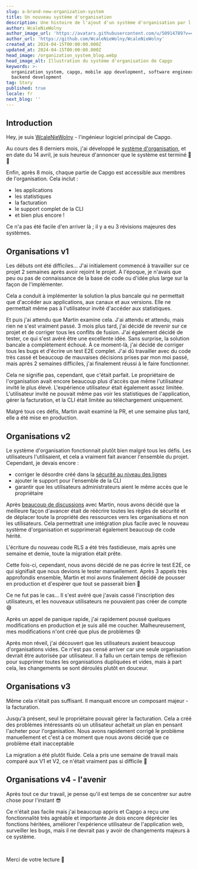 ```yaml
---
slug: a-brand-new-organization-system
title: Un nouveau système d'organisation
description: Une histoire de l'ajout d'un système d'organisation par l'équipe Capgo
author: WcaleNieWolny
author_image_url: 'https://avatars.githubusercontent.com/u/50914789?v=4'
author_url: 'https://github.com/WcaleNieWolny/WcaleNieWolny'
created_at: 2024-04-15T00:00:00.000Z
updated_at: 2024-04-15T00:00:00.000Z
head_image: /organization_system_blog.webp
head_image_alt: Illustration du système d'organisation de Capgo
keywords: >-
  organization system, capgo, mobile app development, software engineering,
  backend development
tag: Story
published: true
locale: fr
next_blog: ''
---
```

## Introduction

Hey, je suis [WcaleNieWolny](https://github.com/WcaleNieWolny/WcaleNieWolny) - l'ingénieur logiciel principal de Capgo.

Au cours des 8 derniers mois, j'ai développé le [système d'organisation](/docs/webapp/organization-system/), et en date du 14 avril, je suis heureux d'annoncer que le système est terminé 🎉 🎊

Enfin, après 8 mois, chaque partie de Capgo est accessible aux membres de l'organisation. Cela inclut :
 - les applications
 - les statistiques
 - la facturation
 - le support complet de la CLI
 - et bien plus encore !

Ce n'a pas été facile d'en arriver là ; il y a eu 3 révisions majeures des systèmes.

## Organisations v1

Les débuts ont été difficiles... J'ai initialement commencé à travailler sur ce projet 2 semaines après avoir rejoint le projet.
À l'époque, je n'avais que peu ou pas de connaissance de la base de code ou d'idée plus large sur la façon de l'implémenter.

Cela a conduit à implémenter la solution la plus bancale qui ne permettait que d'accéder aux applications, aux canaux et aux versions.
Elle ne permettait même pas à l'utilisateur invité d'accéder aux statistiques.

Et puis j'ai attendu que Martin examine cela. J'ai attendu et attendu, mais rien ne s'est vraiment passé. 3 mois plus tard, j'ai décidé de revenir sur ce projet et de corriger tous les conflits de fusion. J'ai également décidé de tester, ce qui s'est avéré être une excellente idée.
Sans surprise, la solution bancale a complètement échoué. À ce moment-là, j'ai décidé de corriger tous les bugs et d'écrire un test E2E complet.
J'ai dû travailler avec du code très cassé et beaucoup de mauvaises décisions prises par mon moi passé, mais après 2 semaines difficiles, j'ai finalement réussi à le faire fonctionner.

Cela ne signifie pas, cependant, que c'était parfait. Le propriétaire de l'organisation avait encore beaucoup plus d'accès que même l'utilisateur invité le plus élevé. L'expérience utilisateur était également assez limitée. L'utilisateur invité ne pouvait même pas voir les statistiques de l'application, gérer la facturation, et la CLI était limitée au téléchargement uniquement.

Malgré tous ces défis, Martin avait examiné la PR, et une semaine plus tard, elle a été mise en production.

## Organisations v2

Le système d'organisation fonctionnait plutôt bien malgré tous les défis. Les utilisateurs l'utilisaient, et cela a vraiment fait avancer l'ensemble du projet. Cependant, je devais encore :
 - corriger le désordre créé dans la [sécurité au niveau des lignes](https://supabase.com/docs/guides/auth/row-level-security)
 - ajouter le support pour l'ensemble de la CLI
 - garantir que les utilisateurs administrateurs aient le même accès que le propriétaire

Après [beaucoup de discussions](https://github.com/Cap-go/capgo/issues/564) avec Martin, nous avons décidé que la meilleure façon d'avancer était de réécrire toutes les règles de sécurité et de déplacer toute la propriété des ressources vers les organisations et non les utilisateurs.
Cela permettrait une intégration plus facile avec le nouveau système d'organisation et supprimerait également beaucoup de code hérité.

L'écriture du nouveau code RLS a été très fastidieuse, mais après une semaine et demie, toute la migration était prête.

Cette fois-ci, cependant, nous avons décidé de ne pas écrire le test E2E, ce qui signifiait que nous devions le tester manuellement. Après 3 appels très approfondis ensemble, Martin et moi avons finalement décidé de pousser en production et d'espérer que tout se passerait bien 🙏

Ce ne fut pas le cas... Il s'est avéré que j'avais cassé l'inscription des utilisateurs, et les nouveaux utilisateurs ne pouvaient pas créer de compte 😅

Après un appel de panique rapide, j'ai rapidement poussé quelques modifications en production et je suis allé me coucher. Malheureusement, mes modifications n'ont créé que plus de problèmes 😰

Après mon réveil, j'ai découvert que les utilisateurs avaient beaucoup d'organisations vides. Ce n'est pas censé arriver car une seule organisation devrait être autorisée par utilisateur. Il a fallu un certain temps de réflexion pour supprimer toutes les organisations dupliquées et vides, mais à part cela, les changements se sont déroulés plutôt en douceur.

## Organisations v3

Même cela n'était pas suffisant. Il manquait encore un composant majeur - la facturation.

Jusqu'à présent, seul le propriétaire pouvait gérer la facturation. Cela a créé des problèmes intéressants où un utilisateur achetait un plan en pensant l'acheter pour l'organisation.
Nous avons rapidement corrigé le problème manuellement et c'est à ce moment que nous avons décidé que ce problème était inacceptable

La migration a été plutôt fluide. Cela a pris une semaine de travail mais comparé aux V1 et V2, ce n'était vraiment pas si difficile 🚀

## Organisations v4 - l'avenir

Après tout ce dur travail, je pense qu'il est temps de se concentrer sur autre chose pour l'instant 😎

Ce n'était pas facile mais j'ai beaucoup appris et Capgo a reçu une fonctionnalité très agréable et importante
Je dois encore déprécier les fonctions héritées, améliorer l'expérience utilisateur de l'application web, surveiller les bugs,
mais il ne devrait pas y avoir de changements majeurs à ce système.

<br>

Merci de votre lecture 🚀
